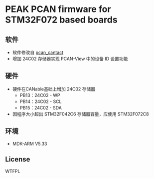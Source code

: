 # PEAK PCAN firmware for STM32F072 based boards

## 软件
- 软件修改自 [pcan_cantact](https://github.com/moonglow/pcan_cantact) 
- 增加 24C02 存储器实现 PCAN-View 中的设备 ID 设置功能

## 硬件
- 硬件在CANable基础上增加 24C02 存储器
	- PB13：24C02 - WP
	- PB14：24C02 - SCL
	- PB15：24C02 - SDA 
- 因程序大小超出 STM32F042C6 存储器容量，应使用 STM32F072C8

## 环境

- MDK-ARM V5.33


License
----

WTFPL

